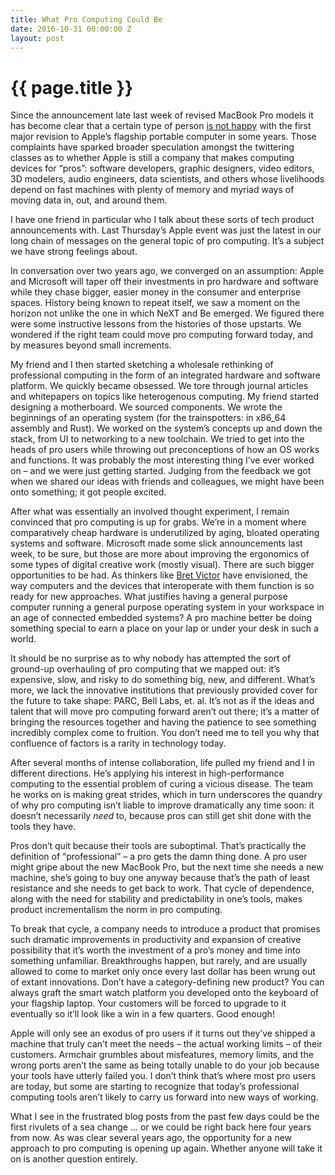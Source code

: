 ```yaml
---
title: What Pro Computing Could Be
date: 2016-10-31 00:00:00 Z
layout: post
---
```


# {{ page.title }}

Since the announcement late last week of revised MacBook Pro models it has become clear that a certain type of person [is not happy](http://mjtsai.com/blog/2016/10/27/new-macbook-pros-and-the-state-of-the-mac/) with the first major revision to Apple’s flagship portable computer in some years. Those complaints have sparked broader speculation amongst the twittering classes as to whether Apple is still a company that makes computing devices for “pros”: software developers, graphic designers, video editors, 3D modelers, audio engineers, data scientists, and others whose livelihoods depend on fast machines with plenty of memory and myriad ways of moving data in, out, and around them.

I have one friend in particular who I talk about these sorts of tech product announcements with. Last Thursday’s Apple event was just the latest in our long chain of messages on the general topic of pro computing. It’s a subject we have strong feelings about.

In conversation over two years ago, we converged on an assumption: Apple and Microsoft will taper off their investments in pro hardware and software while they chase bigger, easier money in the consumer and enterprise spaces. History being known to repeat itself, we saw a moment on the horizon not unlike the one in which NeXT and Be emerged. We figured there were some instructive lessons from the histories of those upstarts. We wondered if the right team could move pro computing forward today, and by measures beyond small increments.

My friend and I then started sketching a wholesale rethinking of professional computing in the form of an integrated hardware and software platform. We quickly became obsessed. We tore through journal articles and whitepapers on topics like heterogenous computing. My friend started designing a motherboard. We sourced components. We wrote the beginnings of an operating system (for the trainspotters: in x86_64 assembly and Rust). We worked on the system’s concepts up and down the stack, from UI to networking to a new toolchain. We tried to get into the heads of pro users while throwing out preconceptions of how an OS works and functions. It was probably the most interesting thing I’ve ever worked on – and we were just getting started. Judging from the feedback we got when we shared our ideas with friends and colleagues, we might have been onto something; it got people excited.

After what was essentially an involved thought experiment, I remain convinced that pro computing is up for grabs. We’re in a moment where comparatively cheap hardware is underutilized by aging, bloated operating systems and software. Microsoft made some slick announcements last week, to be sure, but those are more about improving the ergonomics of some types of digital creative work (mostly visual). There are such bigger opportunities to be had. As thinkers like [Bret Victor](http://worrydream.com/) have envisioned, the way computers and the devices that interoperate with them function is so ready for new approaches. What justifies having a general purpose computer running a general purpose operating system in your workspace in an age of connected embedded systems? A pro machine better be doing something special to earn a place on your lap or under your desk in such a world.

It should be no surprise as to why nobody has attempted the sort of ground-up overhauling of pro computing that we mapped out: it’s expensive, slow, and risky to do something big, new, and different. What’s more, we lack the innovative institutions that previously provided cover for the future to take shape: PARC, Bell Labs, et. al. It’s not as if the ideas and talent that will move pro computing forward aren’t out there; it’s a matter of bringing the resources together and having the patience to see something incredibly complex come to fruition. You don’t need me to tell you why that confluence of factors is a rarity in technology today.

After several months of intense collaboration, life pulled my friend and I in different directions. He’s applying his interest in high-performance computing to the essential problem of curing a vicious disease. The team he works on is making great strides, which in turn underscores the quandry of why pro computing isn’t liable to improve dramatically any time soon: it doesn’t necessarily _need_ to, because pros can still get shit done with the tools they have.

Pros don’t quit because their tools are suboptimal. That’s practically the definition of “professional” – a pro gets the damn thing done. A pro user might gripe about the new MacBook Pro, but the next time she needs a new machine, she’s going to buy one anyway because that’s the path of least resistance and she needs to get back to work. That cycle of dependence, along with the need for stability and predictability in one’s tools, makes product incrementalism the norm in pro computing.

To break that cycle, a company needs to introduce a product that promises such dramatic improvements in productivity and expansion of creative possibility that it’s worth the investment of a pro’s money and time into something unfamiliar. Breakthroughs happen, but rarely, and are usually allowed to come to market only once every last dollar has been wrung out of extant innovations. Don’t have a category-defining new product? You can always graft the smart watch platform you developed onto the keyboard of your flagship laptop. Your customers will be forced to upgrade to it eventually so it’ll look like a win in a few quarters. Good enough!

Apple will only see an exodus of pro users if it turns out they’ve shipped a machine that truly can’t meet the needs – the actual working limits – of their customers. Armchair grumbles about misfeatures, memory limits, and the wrong ports aren’t the same as being totally unable to do your job because your tools have utterly failed you. I don’t think that’s where most pro users are today, but some are starting to recognize that today’s professional computing tools aren’t likely to carry us forward into new ways of working.

What I see in the frustrated blog posts from the past few days could be the first rivulets of a sea change … or we could be right back here four years from now. As was clear several years ago, the opportunity for a new approach to pro computing is opening up again. Whether anyone will take it on is another question entirely.